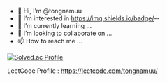 - 👋 Hi, I’m @tongnamuu
- 👀 I’m interested in https://img.shields.io/badge/<LABEL>-<MESSAGE>-<COLOR>
- 🌱 I’m currently learning ...
- 💞️ I’m looking to collaborate on ...
- 📫 How to reach me ...


[![Solved.ac Profile](http://mazassumnida.wtf/api/v2/generate_badge?boj=tongnamuu)](https://solved.ac/tongnamuu/)


LeetCode Profile : https://leetcode.com/tongnamuu/
